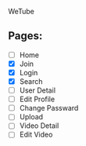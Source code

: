WeTube

## Pages:

- [ ] Home
- [x] Join
- [x] Login
- [x] Search
- [ ] User Detail
- [ ] Edit Profile
- [ ] Change Passward
- [ ] Upload
- [ ] Video Detail
- [ ] Edit Video
